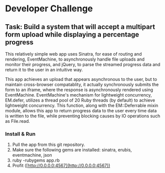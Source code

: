 Developer Challenge
====================

Task: Build a system that will accept a multipart form upload while displaying a percentage progress
---------------------

This relatively simple web app uses Sinatra, for ease of routing and rendering, EventMachine, to asynchronously handle file uploads and monitor their progress, and jQuery, to parse the streamed progress data and return it to the user in an intuitive way.

This app achieves an upload that appears asynchronous to the user, but to maintain cross-browser compatablity, it actually synchronously submits the form to an iframe, where the response is asynchronously rendered using EventMachine. EventMachine's mechanism for lightweight concurrency, EM.defer, utilizes a thread pool of 20 Ruby threads (by default) to  achieve lightweight concurrency. This function, along with the EM::Deferrable mixin module, allows this app to return progress data to the user every time data is written to the file, while preventing blocking causes by IO operations such as File.read.

### Install & Run

1. Pull the app from this git repository.
2. Make sure the following gems are installed: sinatra, erubis, eventmachine, json
3. ruby -rubygems app.rb
4. Profit ([http://0.0.0.0:4567](http://0.0.0.0:4567))